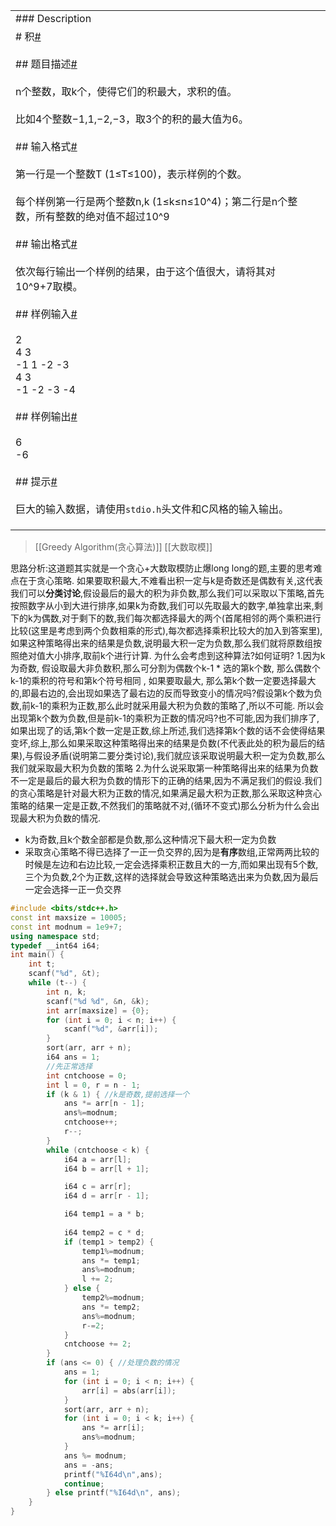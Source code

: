 |                                                                                                                                                                                                                                                                                                                                                                                                                                                                                                                                                                                                                                                                                                                                                                                                                                                                                                                                                                                                                                                                                                                                                     |     |     |
| --------------------------------------------------------------------------------------------------------------------------------------------------------------------------------------------------------------------------------------------------------------------------------------------------------------------------------------------------------------------------------------------------------------------------------------------------------------------------------------------------------------------------------------------------------------------------------------------------------------------------------------------------------------------------------------------------------------------------------------------------------------------------------------------------------------------------------------------------------------------------------------------------------------------------------------------------------------------------------------------------------------------------------------------------------------------------------------------------------------------------------------------------- | --- | --- |
| ### Description                                                                                                                                                                                                                                                                                                                                                                                                                                                                                                                                                                                                                                                                                                                                                                                                                                                                                                                                                                                                                                                                                                                                     |     |     |
| # 积[#](https://acm.xtu.edu.cn/exam/index.php/problem/exam_read/id/1586/exam_id/462#_1 "Permanent link")<br><br>## 题目描述[#](https://acm.xtu.edu.cn/exam/index.php/problem/exam_read/id/1586/exam_id/462#_2 "Permanent link")<br><br>n个整数，取k个，使得它们的积最大，求积的值。<br><br>比如4个整数−1,1,−2,−3，取3个的积的最大值为6。<br><br>## 输入格式[#](https://acm.xtu.edu.cn/exam/index.php/problem/exam_read/id/1586/exam_id/462#_3 "Permanent link")<br><br>第一行是一个整数T (1≤T≤100)，表示样例的个数。<br><br>每个样例第一行是两个整数n,k (1≤k≤n≤10^4)；第二行是n个整数，所有整数的绝对值不超过10^9<br><br>## 输出格式[#](https://acm.xtu.edu.cn/exam/index.php/problem/exam_read/id/1586/exam_id/462#_4 "Permanent link")<br><br>依次每行输出一个样例的结果，由于这个值很大，请将其对10^9+7取模。<br><br>## 样例输入[#](https://acm.xtu.edu.cn/exam/index.php/problem/exam_read/id/1586/exam_id/462#_5 "Permanent link")<br><br>2<br>4 3<br>-1 1 -2 -3<br>4 3<br>-1 -2 -3 -4<br><br>## 样例输出[#](https://acm.xtu.edu.cn/exam/index.php/problem/exam_read/id/1586/exam_id/462#_6 "Permanent link")<br><br>6<br>-6<br><br>## 提示[#](https://acm.xtu.edu.cn/exam/index.php/problem/exam_read/id/1586/exam_id/462#_7 "Permanent link")<br><br>巨大的输入数据，请使用`stdio.h`头文件和C风格的输入输出。 |     |     |
|                                                                                                                                                                                                                                                                                                                                                                                                                                                                                                                                                                                                                                                                                                                                                                                                                                                                                                                                                                                                                                                                                                                                                     |     |     |
|                                                                                                                                                                                                                                                                                                                                                                                                                                                                                                                                                                                                                                                                                                                                                                                                                                                                                                                                                                                                                                                                                                                                                     |     |     |
|                                                                                                                                                                                                                                                                                                                                                                                                                                                                                                                                                                                                                                                                                                                                                                                                                                                                                                                                                                                                                                                                                                                                                     |     |     |
> [[Greedy Algorithm(贪心算法)]]
> [[大数取模]]

思路分析:这道题其实就是一个贪心+大数取模防止爆long long的题,主要的思考难点在于贪心策略.
如果要取积最大,不难看出积一定与k是奇数还是偶数有关,这代表我们可以**分类讨论**,假设最后的最大的积为非负数,那么我们可以采取以下策略,首先按照数字从小到大进行排序,如果k为奇数,我们可以先取最大的数字,单独拿出来,剩下的k为偶数,对于剩下的数,我们每次都选择最大的两个(首尾相邻的两个乘积进行比较(这里是考虑到两个负数相乘的形式),每次都选择乘积比较大的加入到答案里),如果这种策略得出来的结果是负数,说明最大积一定为负数,那么我们就将原数组按照绝对值大小排序,取前k个进行计算.
为什么会考虑到这种算法?如何证明? 
1.因为k为奇数,  假设取最大非负数积,那么可分割为偶数个k-1 * 选的第k个数,   那么偶数个k-1的乘积的符号和第k个符号相同 , 如果要取最大, 那么第k个数一定要选择最大的,即最右边的,会出现如果选了最右边的反而导致变小的情况吗?假设第k个数为负数,前k-1的乘积为正数,那么此时就采用最大积为负数的策略了,所以不可能. 所以会出现第k个数为负数,但是前k-1的乘积为正数的情况吗?也不可能,因为我们排序了,如果出现了的话,第k个数一定是正数,综上所述,我们选择第k个数的话不会使得结果变坏,综上,那么如果采取这种策略得出来的结果是负数(不代表此处的积为最后的结果),与假设矛盾(说明第二要分类讨论),我们就应该采取说明最大积一定为负数,那么我们就采取最大积为负数的策略
2.为什么说采取第一种策略得出来的结果为负数不一定是最后的最大积为负数的情形下的正确的结果,因为不满足我们的假设.我们的贪心策略是针对最大积为正数的情况,如果满足最大积为正数,那么采取这种贪心策略的结果一定是正数,不然我们的策略就不对,(循环不变式)那么分析为什么会出现最大积为负数的情况.
- k为奇数,且k个数全部都是负数,那么这种情况下最大积一定为负数
- 采取贪心策略不得已选择了一正一负交界的,因为是**有序**数组,正常两两比较的时候是左边和右边比较,一定会选择乘积正数且大的一方,而如果出现有5个数,三个为负数,2个为正数,这样的选择就会导致这种策略选出来为负数,因为最后一定会选择一正一负交界
```c++
#include <bits/stdc++.h>
const int maxsize = 10005;
const int modnum = 1e9+7;
using namespace std;
typedef __int64 i64;
int main() {
	int t;
	scanf("%d", &t);
	while (t--) {
		int n, k;
		scanf("%d %d", &n, &k);
		int arr[maxsize] = {0};
		for (int i = 0; i < n; i++) {
			scanf("%d", &arr[i]);
		}
		sort(arr, arr + n);
		i64 ans = 1;
		//先正常选择
		int cntchoose = 0;
		int l = 0, r = n - 1;
		if (k & 1) { //k是奇数,提前选择一个
			ans *= arr[n - 1];
			ans%=modnum;
			cntchoose++;
			r--;
		}
		while (cntchoose < k) {
			i64 a = arr[l];
			i64 b = arr[l + 1];

			i64 c = arr[r];
			i64 d = arr[r - 1];

			i64 temp1 = a * b;
			
			i64 temp2 = c * d;
			if (temp1 > temp2) {
				temp1%=modnum;
				ans *= temp1;  
				ans%=modnum;
				l += 2;
			} else {
				temp2%=modnum;
				ans *= temp2;
				ans%=modnum;
				r-=2;
			}
			cntchoose += 2;
		}
		if (ans <= 0) { //处理负数的情况
			ans = 1;
			for (int i = 0; i < n; i++) {
				arr[i] = abs(arr[i]);
			}
			sort(arr, arr + n);
			for (int i = 0; i < k; i++) {
				ans *= arr[i];
				ans%=modnum;
			}
			ans %= modnum;
			ans = -ans;
			printf("%I64d\n",ans);
			continue;
		} else printf("%I64d\n", ans);
	}
}
```
